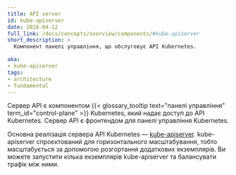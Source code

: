 ```yaml
---
title: API server
id: kube-apiserver
date: 2018-04-12
full_link: /docs/concepts/overview/components/#kube-apiserver
short_description: >
  Компонент панелі управління, що обслуговує API Kubernetes.

aka:
- kube-apiserver
tags:
- architecture
- fundamental
---
```


Сервер API є компонентом {{< glossary_tooltip text="панелі управління" term_id="control-plane" >}} Kubernetes, який надає доступ до API Kubernetes. Сервер API є фронтендом для панелі управління Kubernetes.

<!--more-->

Основна реалізація сервера API Kubernetes — [kube-apiserver](/docs/reference/generated/kube-apiserver/). kube-apiserver спроєктований для горизонтального масштабування, тобто масштабується за допомогою розгортання додаткових екземплярів. Ви можете запустити кілька екземплярів kube-apiserver та балансувати трафік між ними.
